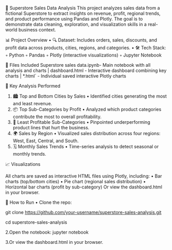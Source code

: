 🛒 Superstore Sales Data Analysis
This project analyzes sales data from a fictional Superstore to extract insights on revenue, profit, regional trends, and product performance using Pandas and Plotly. The goal is to demonstrate data cleaning, exploration, and visualization skills in a real-world business context.

📊 Project Overview
    • 🔍 Dataset: Includes orders, sales, discounts, and profit data across products, cities, regions, and categories. 
    • 🛠️ Tech Stack: 
        ◦ Python 
        ◦ Pandas 
        ◦ Plotly (interactive visualizations) 
        ◦ Jupyter Notebook 

📁 Files Included
Superstore sales data.ipynb- Main notebook with all analysis and charts | dashboard.html - Interactive dashboard combining key charts | *.html` - Individual saved interactive Plotly charts

📌 Key Analysis Performed
1. 🏙️ Top and Bottom Cities by Sales
    • Identified cities generating the most and least revenue. 
2. 📦 Top Sub-Categories by Profit
    • Analyzed which product categories contribute the most to overall profitability. 
3. 🔻 Least Profitable Sub-Categories
    • Pinpointed underperforming product lines that hurt the business. 
4. 🌍 Sales by Region
    • Visualized sales distribution across four regions: West, East, Central, and South. 
5. 🗓️ Monthly Sales Trends
    • Time-series analysis to detect seasonal or monthly trends. 

📈 Visualizations

All charts are saved as interactive HTML files using Plotly, including:
    • Bar charts (top/bottom cities) 
    • Pie chart (regional sales distribution) 
    • Horizontal bar charts (profit by sub-category) Or view the dashboard.html in your browser. 
    
🚀 How to Run
    • Clone the repo: 
    
git clone https://github.com/your-username/superstore-sales-analysis.git

cd superstore-sales-analysis

2.Open the notebook: jupyter notebook 

3.Or view the dashboard.html in your browser.
